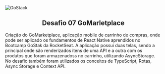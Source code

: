 <img alt="GoStack" src="htts://storage.googleapis.com/golden-wind/bootcamp-gostack/header-desafios-new.png" />
<h2 align="center">Desafio 07 GoMarletplace</h2>

Criação do GoMarketplace, aplicação mobile de carrinho de compras, onde pode ser aplicado os fundamentos de React Native aprendidos no Bootcamp GoStak da RocketSeat. A aplicação possui duas telas, sendo a principal onde são renderizados itens de uma API e a outra com os produtos que foram armazenadoss no carrinho, utilizando AsyncStorage.<br>
No desafio também foram utilizados os conceitos de TypeScript, Rotas, Async Storage e Context API.
